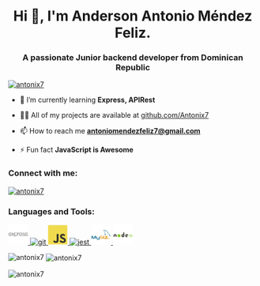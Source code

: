 <h1 align="center">Hi 👋, I'm Anderson Antonio Méndez Feliz.</h1>
<h3 align="center">A passionate Junior backend developer from Dominican Republic</h3>

<p align="left"> <a href="https://github.com/ryo-ma/github-profile-trophy"><img src="https://github-profile-trophy.vercel.app/?username=antonix7" alt="antonix7" /></a> </p>

- 🌱 I’m currently learning **Express, APIRest**

- 👨‍💻 All of my projects are available at [github.com/Antonix7](github.com/Antonix7)

- 📫 How to reach me **antoniomendezfeliz7@gmail.com**

- ⚡ Fun fact **JavaScript is Awesome**

<h3 align="left">Connect with me:</h3>
<p align="left">
<a href="https://linkedin.com/in/antonix7" target="blank"><img align="center" src="https://raw.githubusercontent.com/rahuldkjain/github-profile-readme-generator/master/src/images/icons/Social/linked-in-alt.svg" alt="antonix7" height="30" width="40" /></a>
</p>

<h3 align="left">Languages and Tools:</h3>
<p align="left"> <a href="https://expressjs.com" target="_blank" rel="noreferrer"> <img src="https://raw.githubusercontent.com/devicons/devicon/master/icons/express/express-original-wordmark.svg" alt="express" width="40" height="40"/> </a> <a href="https://git-scm.com/" target="_blank" rel="noreferrer"> <img src="https://www.vectorlogo.zone/logos/git-scm/git-scm-icon.svg" alt="git" width="40" height="40"/> </a> <a href="https://developer.mozilla.org/en-US/docs/Web/JavaScript" target="_blank" rel="noreferrer"> <img src="https://raw.githubusercontent.com/devicons/devicon/master/icons/javascript/javascript-original.svg" alt="javascript" width="40" height="40"/> </a> <a href="https://jestjs.io" target="_blank" rel="noreferrer"> <img src="https://www.vectorlogo.zone/logos/jestjsio/jestjsio-icon.svg" alt="jest" width="40" height="40"/> </a> <a href="https://www.mysql.com/" target="_blank" rel="noreferrer"> <img src="https://raw.githubusercontent.com/devicons/devicon/master/icons/mysql/mysql-original-wordmark.svg" alt="mysql" width="40" height="40"/> </a> <a href="https://nodejs.org" target="_blank" rel="noreferrer"> <img src="https://raw.githubusercontent.com/devicons/devicon/master/icons/nodejs/nodejs-original-wordmark.svg" alt="nodejs" width="40" height="40"/> </a> </p>

<p><img align="left" src="https://github-readme-stats.vercel.app/api/top-langs?username=antonix7&show_icons=true&locale=en&layout=compact" alt="antonix7" /></p>

<p>&nbsp;<img align="center" src="https://github-readme-stats.vercel.app/api?username=antonix7&show_icons=true&locale=en" alt="antonix7" /></p>

<p><img align="center" src="https://github-readme-streak-stats.herokuapp.com/?user=antonix7&" alt="antonix7" /></p>
